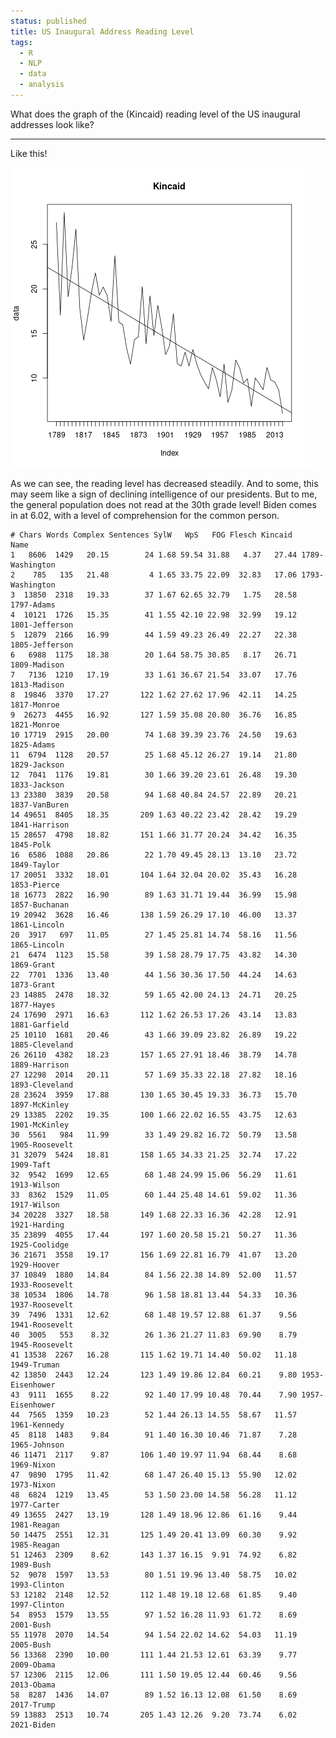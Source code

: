 ```yaml
---
status: published
title: US Inaugural Address Reading Level
tags:
  - R
  - NLP
  - data
  - analysis
---
```


What does the graph of the (Kincaid) reading level of the US inaugural addresses look like?

---

Like this!

![USIA-Kincaid.png](USIA-Kincaid.png)

As we can see, the reading level has decreased steadily.  And to some, this may seem like a sign of declining intelligence of our presidents.  But to me, the general population does not read at the 30th grade level!  Biden comes in at 6.02, with a level of comprehension for the common person.

    # Chars Words Complex Sentences SylW   WpS   FOG Flesch Kincaid            Name
    1   8606  1429   20.15        24 1.68 59.54 31.88   4.37   27.44 1789-Washington
    2    785   135   21.48         4 1.65 33.75 22.09  32.83   17.06 1793-Washington
    3  13850  2318   19.33        37 1.67 62.65 32.79   1.75   28.58      1797-Adams
    4  10121  1726   15.35        41 1.55 42.10 22.98  32.99   19.12  1801-Jefferson
    5  12879  2166   16.99        44 1.59 49.23 26.49  22.27   22.38  1805-Jefferson
    6   6988  1175   18.38        20 1.64 58.75 30.85   8.17   26.71    1809-Madison
    7   7136  1210   17.19        33 1.61 36.67 21.54  33.07   17.76    1813-Madison
    8  19846  3370   17.27       122 1.62 27.62 17.96  42.11   14.25     1817-Monroe
    9  26273  4455   16.92       127 1.59 35.08 20.80  36.76   16.85     1821-Monroe
    10 17719  2915   20.00        74 1.68 39.39 23.76  24.50   19.63      1825-Adams
    11  6794  1128   20.57        25 1.68 45.12 26.27  19.14   21.80    1829-Jackson
    12  7041  1176   19.81        30 1.66 39.20 23.61  26.48   19.30    1833-Jackson
    13 23380  3839   20.58        94 1.68 40.84 24.57  22.89   20.21   1837-VanBuren
    14 49651  8405   18.35       209 1.63 40.22 23.42  28.42   19.29   1841-Harrison
    15 28657  4798   18.82       151 1.66 31.77 20.24  34.42   16.35       1845-Polk
    16  6586  1088   20.86        22 1.70 49.45 28.13  13.10   23.72     1849-Taylor
    17 20051  3332   18.01       104 1.64 32.04 20.02  35.43   16.28     1853-Pierce
    18 16773  2822   16.90        89 1.63 31.71 19.44  36.99   15.98   1857-Buchanan
    19 20942  3628   16.46       138 1.59 26.29 17.10  46.00   13.37    1861-Lincoln
    20  3917   697   11.05        27 1.45 25.81 14.74  58.16   11.56    1865-Lincoln
    21  6474  1123   15.58        39 1.58 28.79 17.75  43.82   14.30      1869-Grant
    22  7701  1336   13.40        44 1.56 30.36 17.50  44.24   14.63      1873-Grant
    23 14885  2478   18.32        59 1.65 42.00 24.13  24.71   20.25      1877-Hayes
    24 17690  2971   16.63       112 1.62 26.53 17.26  43.14   13.83   1881-Garfield
    25 10110  1681   20.46        43 1.66 39.09 23.82  26.89   19.22  1885-Cleveland
    26 26110  4382   18.23       157 1.65 27.91 18.46  38.79   14.78   1889-Harrison
    27 12298  2014   20.11        57 1.69 35.33 22.18  27.82   18.16  1893-Cleveland
    28 23624  3959   17.88       130 1.65 30.45 19.33  36.73   15.70   1897-McKinley
    29 13385  2202   19.35       100 1.66 22.02 16.55  43.75   12.63   1901-McKinley
    30  5561   984   11.99        33 1.49 29.82 16.72  50.79   13.58  1905-Roosevelt
    31 32079  5424   18.81       158 1.65 34.33 21.25  32.74   17.22       1909-Taft
    32  9542  1699   12.65        68 1.48 24.99 15.06  56.29   11.61     1913-Wilson
    33  8362  1529   11.05        60 1.44 25.48 14.61  59.02   11.36     1917-Wilson
    34 20228  3327   18.58       149 1.68 22.33 16.36  42.28   12.91    1921-Harding
    35 23899  4055   17.44       197 1.60 20.58 15.21  50.27   11.36   1925-Coolidge
    36 21671  3558   19.17       156 1.69 22.81 16.79  41.07   13.20     1929-Hoover
    37 10849  1880   14.84        84 1.56 22.38 14.89  52.00   11.57  1933-Roosevelt
    38 10534  1806   14.78        96 1.58 18.81 13.44  54.33   10.36  1937-Roosevelt
    39  7496  1331   12.62        68 1.48 19.57 12.88  61.37    9.56  1941-Roosevelt
    40  3005   553    8.32        26 1.36 21.27 11.83  69.90    8.79  1945-Roosevelt
    41 13538  2267   16.28       115 1.62 19.71 14.40  50.02   11.18     1949-Truman
    42 13850  2443   12.24       123 1.49 19.86 12.84  60.21    9.80 1953-Eisenhower
    43  9111  1655    8.22        92 1.40 17.99 10.48  70.44    7.90 1957-Eisenhower
    44  7565  1359   10.23        52 1.44 26.13 14.55  58.67   11.57    1961-Kennedy
    45  8118  1483    9.84        91 1.40 16.30 10.46  71.87    7.28    1965-Johnson
    46 11471  2117    9.87       106 1.40 19.97 11.94  68.44    8.68      1969-Nixon
    47  9890  1795   11.42        68 1.47 26.40 15.13  55.90   12.02      1973-Nixon
    48  6824  1219   13.45        53 1.50 23.00 14.58  56.28   11.12     1977-Carter
    49 13655  2427   13.19       128 1.49 18.96 12.86  61.16    9.44     1981-Reagan
    50 14475  2551   12.31       125 1.49 20.41 13.09  60.30    9.92     1985-Reagan
    51 12463  2309    8.62       143 1.37 16.15  9.91  74.92    6.82       1989-Bush
    52  9078  1597   13.53        80 1.51 19.96 13.40  58.75   10.02    1993-Clinton
    53 12182  2148   12.52       112 1.48 19.18 12.68  61.85    9.40    1997-Clinton
    54  8953  1579   13.55        97 1.52 16.28 11.93  61.72    8.69       2001-Bush
    55 11978  2070   14.54        94 1.54 22.02 14.62  54.03   11.19       2005-Bush
    56 13368  2390   10.00       111 1.44 21.53 12.61  63.39    9.77      2009-Obama
    57 12306  2115   12.06       111 1.50 19.05 12.44  60.46    9.56      2013-Obama
    58  8287  1436   14.07        89 1.52 16.13 12.08  61.50    8.69      2017-Trump
    59 13883  2513   10.74       205 1.43 12.26  9.20  73.74    6.02      2021-Biden

